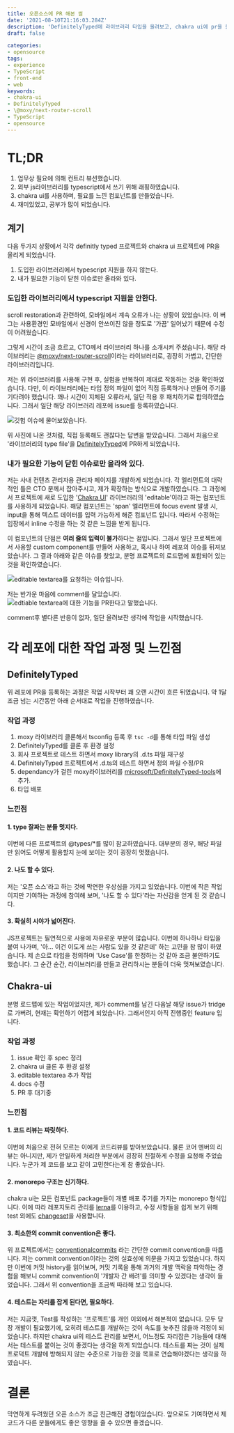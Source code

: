 ```yaml
---
title: 오픈소스에 PR 해본 썰
date: '2021-08-10T21:16:03.284Z'
description: 'DefinitelyTyped에 라이브러리 타입을 올려보고, chakra ui에 pr을 올리며(아직 진행 중) 느낀점을 간단히 소개합니다.'
draft: false

categories:
- opensource
tags:
- experience
- TypeScript
- front-end
- web
keywords:
- chakra-ui
- DefinitelyTyped
- \@moxy/next-router-scroll
- TypeScript
- opensource
---
```


# TL;DR

1. 업무상 필요에 의해 컨트리 뷰션했습니다.
1. 외부 js라이브러리를 typescript에서 쓰기 위해 래핑하였습니다.
1. chakra ui를 사용하며, 필요를 느낀 컴포넌트를 만들었습니다.
1. 재미있었고, 공부가 많이 되었습니다.

## 계기

다음 두가지 상황에서 각각 definitly typed 프로젝트와 chakra ui 프로젝트에 PR을 올리게 되었습니다.

1. 도입한 라이브러리에서 typescript 지원을 하지 않는다.
1. 내가 필요한 기능이 닫힌 이슈로만 올라와 있다.

### 도입한 라이브러리에서 typescript 지원을 안한다.

scroll restoration과 관련하여, 모바일에서 계속 오류가 나는 상황이 있었습니다. 이 버그는 사용환경인 모바일에서 신경이 안쓰이진 않을 정도로 '가끔' 일어났기 때문에 수정이 어려웠습니다.

그렇게 시간이 조금 흐르고, CTO께서 라이브러리 하나를 소개시켜 주셨습니다. 해당 라이브러리는 [@moxy/next-router-scroll](https://www.npmjs.com/package/@moxy/next-router-scroll)이라는 라이브러리로, 굉장히 가볍고, 간단한 라이브러리입니다.

저는 위 라이브러리를 사용해 구현 후, 실험을 반복하여 제대로 작동하는 것을 확인하였습니다. 다만, 이 라이브러리에는 타입 정의 파일이 없어 직접 등록하거나 만들어 주기를 기다려야 했습니다. 꽤나 시간이 지체된 오류라서, 일단 적용 후 패치하기로 합의하였습니다. 그래서 일단 해당 라이브러리 레포에 issue를 등록하였습니다.

![깃헙 이슈에 물어보았습니다.](https://user-images.githubusercontent.com/29042329/176994618-28377935-7591-44ba-9ffc-7434e624f9e2.png)

위 사진에 나온 것처럼, 직접 등록해도 괜찮다는 답변을 받았습니다. 그래서 처음으로 '라이브러리의 type file'을 [DefinitelyTyped](https://github.com/DefinitelyTyped/DefinitelyTyped)에 PR하게 되었습니다.

### 내가 필요한 기능이 닫힌 이슈로만 올라와 있다.

저는 사내 컨텐츠 관리자용 관리자 페이지를 개발하게 되었습니다. 각 엘리먼트의 대략적인 틀은 CTO 분께서 잡아주시고, 제가 확장하는 방식으로 개발하였습니다. 그 과정에서 프로젝트에 새로 도입한 '[Chakra UI](https://chakra-ui.com/)' 라이브러리의 'editable'이라고 하는 컴포넌트를 사용하게 되었습니다. 해당 컴포넌트는 'span' 엘리먼트에 focus event 발생 시, input을 통해 텍스트 데이터를 입력 가능하게 해준 컴포넌트 입니다. 따라서 수정하는 입장에서 inline 수정을 하는 것 같은 느낌을 받게 됩니다.

이 컴포넌트의 단점은 **여러 줄의 입력이 불가**하다는 점입니다. 그래서 일단 프로젝트에서 사용할 custom component를 만들어 사용하고, 혹시나 하여 레포의 이슈를 뒤져보았습니다. 그 결과 아래와 같은 이슈를 찾았고, 분명 프로젝트의 로드맵에 포함되어 있는 것을 확인하였습니다.

![editable textarea를 요청하는 이슈입니다.](https://user-images.githubusercontent.com/29042329/176994616-cd338038-ba88-44de-bc38-87b35a722746.png)

저는 반가운 마음에 comment를 달았습니다.
![edtiable textarea에 대한 기능을 PR한다고 말했습니다.](https://user-images.githubusercontent.com/29042329/176994617-caf204f1-41e3-494b-9db0-70c64c459636.png)

comment후 별다른 반응이 없자, 일단 올려보잔 생각에 작업을 시작했습니다.

# 각 레포에 대한 작업 과정 및 느낀점

## DefinitelyTyped

위 레포에 PR을 등록하는 과정은 작업 시작부터 꽤 오랜 시간이 흐른 뒤였습니다. 약 1달 조금 넘는 시간동안 아래 순서대로 작업을 진행하였습니다.

### 작업 과정

1. moxy 라이브러리 클론해서 tsconfig 등록 후 `tsc -d`를 통해 타입 파일 생성
1. DefinitelyTyped를 클론 후 환경 설정
1. 회사 프로젝트로 테스트 하면서 moxy library의 .d.ts 파일 재구성
1. DefinitelyTyped 프로젝트에서 .d.ts의 테스트 하면서 정의 파일 수정/PR
1. dependancy가 걸린 moxy라이브러리를 [microsoft/DefinitelyTyped-tools](https://github.com/microsoft/DefinitelyTyped-tools)에 추가.
1. 타입 배포

### 느낀점

#### 1. type 잘짜는 분들 멋지다.

   이번에 다른 프로젝트의 @types/\*를 많이 참고하였습니다. 대부분의 경우, 해당 파일만 읽어도 어떻게 활용할지 눈에 보이는 것이 굉장히 멋졌습니다.

#### 2. 나도 할 수 있다.

   저는 '오픈 소스'라고 하는 것에 막연한 우상심을 가지고 있었습니다. 이번에 작은 작업이지만 기여하는 과정에 참여해 보며, '나도 할 수 있다'라는 자신감을 얻게 된 것 같습니다.

#### 3. 확실히 시야가 넓어진다.

   JS프로젝트는 필연적으로 사용에 자유로운 부분이 많습니다. 이번에 하나하나 타입을 붙여 나가며, '아... 이건 이도게 쓰는 사람도 있을 것 같은데' 하는 고민을 참 많이 하였습니다. 제 손으로 타입을 정의하며 'Use Case'를 한정하는 것 같아 조금 불안하기도 했습니다. 그 순간 순간, 라이브러리를 만들고 관리하시는 분들이 더욱 멋져보였습니다.

## Chakra-ui

분명 로드맵에 있는 작업이었지만, 제가 comment를 남긴 다음날 해당 issue가 tridge로 가버려, 현재는 확인하기 어렵게 되었습니다. 그래서인지 아직 진행중인 feature 입니다.

### 작업 과정

1. issue 확인 후 spec 정리
1. chakra ui 클론 후 환경 설정
1. editable textarea 추가 작업
1. docs 수정
1. PR 후 대기중

### 느낀점
#### 1. 코드 리뷰는 짜릿하다.

이번에 처음으로 전혀 모르는 이에게 코드리뷰를 받아보았습니다. 물론 코어 멘버의 리뷰는 아니지만, 제가 안일하게 처리한 부분에서 굉장히 친절하게 수정을 요청해 주었습니다. 누군가 제 코드를 보고 같이 고민한다는게 참 좋았습니다.

#### 2. monorepo 구조는 신기하다.

chakra ui는 모든 컴포넌트 package들이 개별 배포 주기를 가지는 monorepo 형식입니다. 이에 따라 레포지토리 관리를 [lerna](https://github.com/lerna/lerna)를 이용하고, 수정 사항들을 쉽게 보기 위해 test 외에도 [changeset](https://github.com/atlassian/changesets)을 사용합니다. 

#### 3. 최소한의 commit convention은 좋다.

위 프로젝트에서는 [conventionalcommits](https://www.conventionalcommits.org/en/v1.0.0/) 라는 간단한 commit convention을 따릅니다. 저는 commit convention이라는 것의 실효성에 의문을 가지고 있었습니다. 하지만 이번에 커밋 history를 읽어보며, 커밋 기록을 통해 과거의 개발 맥락을 파악하는 경험을 해보니 commit convention이 '개발자 간 배려'를 의미할 수 있겠다는 생각이 들었습니다. 그래서 위 convention을 조금씩 따라해 보고 있습니다.

#### 4. 테스트는 자리를 잡게 된다면, 필요하다.

 저는 지금껏, Test를 작성하는 '프로젝트'를 개인 이외에서 해본적이 없습니다. 모두 당장 개발이 필요했기에, 오히려 테스트를 개발하는 것이 속도를 늦추진 않을까 걱정이 되었습니다. 하지만 chakra ui의 테스트 관리를 보면서, 어느정도 자리잡은 기능들에 대해서는 테스트를 붙이는 것이 좋겠다는 생각을 하게 되었습니다. 테스트를 짜는 것이 실제 프로덕트 개발에 방해되지 않는 수준으로 가능한 것을 목표로 연습해야겠다는 생각을 하였습니다.

# 결론
막연하게 두려웠던 오픈 소스가 조금 친근해진 경험이었습니다. 앞으로도 기여하면서 제 코드가 다른 분들에게도 좋은 영향을 줄 수 있으면 좋겠습니다.
